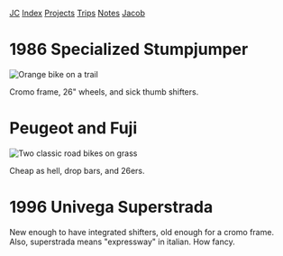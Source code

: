 [JC](/index.html) [Index](/index.html) [Projects](/projects.html) [Trips](/trips.html) [Notes](/notes.html) [Jacob](/about.html)

# 1986 Specialized Stumpjumper

![Orange bike on a trail](/assets/images/stumpjumper.webp)

Cromo frame, 26" wheels, and sick thumb shifters.

# Peugeot and Fuji

![Two classic road bikes on grass](/assets/images/roadbikes.webp)

Cheap as hell, drop bars, and 26ers.

# 1996 Univega Superstrada

New enough to have integrated shifters, old enough for a cromo frame. Also, superstrada means "expressway" in italian. How fancy.
